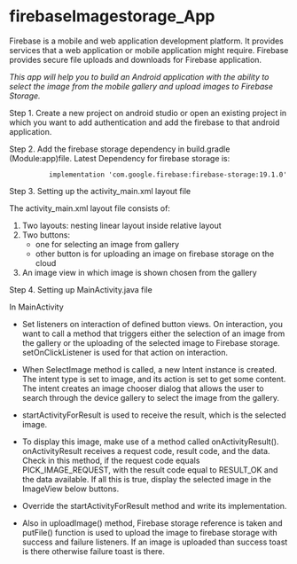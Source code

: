 # firebaseImagestorage_App


Firebase is a mobile and web application development platform. It provides services that a web application or mobile application might require. Firebase provides secure file uploads and downloads for Firebase application.

  *This app will help you to build an Android application with the ability to select the image from the mobile gallery and upload images to Firebase Storage.*

Step 1. Create a new project on android studio or open an existing project in which you want to add authentication and add the firebase to that android application.

Step 2. Add the firebase storage dependency in build.gradle (Module:app)file. Latest Dependency for firebase storage is:

              implementation 'com.google.firebase:firebase-storage:19.1.0'
              
Step 3. Setting up the activity_main.xml layout file

  The activity_main.xml layout file consists of:
  
1) Two layouts: nesting linear layout inside relative layout
2) Two buttons:
    * one for selecting an image from gallery
    * other button is for uploading an image on firebase storage on the cloud
3) An image view in which image is shown chosen from the gallery

Step 4. Setting up MainActivity.java file

   In MainActivity

* Set listeners on interaction of defined button views. On interaction, you want to call a method that triggers either the selection of an image from the gallery or the uploading of the selected image to Firebase storage. setOnClickListener is used for that action on interaction.

* When SelectImage method is called, a new Intent instance is created. The intent type is set to image, and its action is set to get some content. The intent creates an image chooser dialog that allows the user to search through the device gallery to select the image from the gallery.

* startActivityForResult is used to receive the result, which is the selected image.

* To display this image, make use of a method called onActivityResult(). onActivityResult receives a request code, result code, and the data. Check in this method, if the request code equals PICK_IMAGE_REQUEST, with the result code equal to RESULT_OK and the data available. If all this is true, display the selected image in the ImageView below buttons.

* Override the startActivityForResult method and write its implementation.

* Also in uploadImage() method, Firebase storage reference is taken and putFile() function is used to upload the image to firebase storage with success and failure listeners. If an image is uploaded than success toast is there otherwise failure toast is there.

